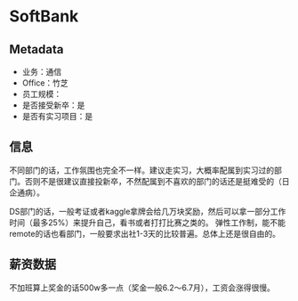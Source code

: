 # SoftBank

## Metadata

- 业务：通信
- Office：竹芝
- 员工规模：
- 是否接受新卒：是
- 是否有实习项目：是

## 信息
不同部门的话，工作氛围也完全不一样。建议走实习，大概率配属到实习过的部门。否则不是很建议直接投新卒，不然配属到不喜欢的部门的话还是挺难受的（日企通病）。

DS部门的话，一般考证或者kaggle拿牌会给几万块奖励，然后可以拿一部分工作时间（最多25%）来提升自己，看书或者打打比赛之类的。
弹性工作制，能不能remote的话也看部门，一般要求出社1-3天的比较普遍。总体上还是很自由的。


## 薪资数据
不加班算上奖金的话500w多一点（奖金一般6.2～6.7月），工资会涨得很慢。
